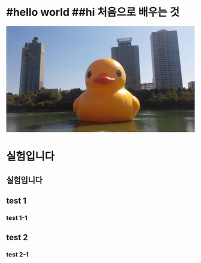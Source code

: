#hello world
##hi
처음으로 배우는 것
=======
![Alt text](/123.jpg)


실험입니다
=========
실험입니다
----------
## test 1
### test 1-1
## test 2
### test 2-1
